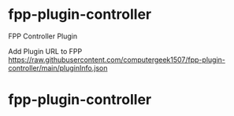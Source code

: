 # fpp-plugin-controller
FPP Controller Plugin

Add Plugin URL to FPP
https://raw.githubusercontent.com/computergeek1507/fpp-plugin-controller/main/pluginInfo.json
# fpp-plugin-controller
